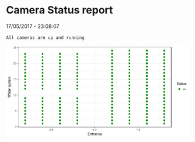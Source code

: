 Camera Status report
================
17/05/2017 - 23:08:07

    All cameras are up and running

![](camreport_files/figure-markdown_github/unnamed-chunk-2-1.png)
